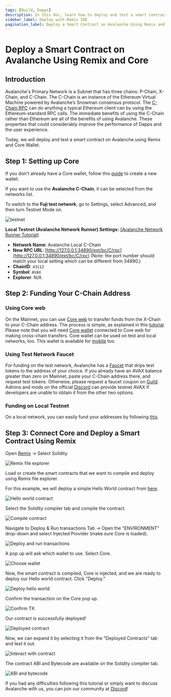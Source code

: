 ```yaml
---
tags: [Build, Dapps]
description: In this doc, learn how to deploy and test a smart contract on Avalanche using Remix and Core.
sidebar_label: Deploy with Remix IDE
pagination_label: Deploy a Smart Contract on Avalanche Using Remix and Core
---
```


# Deploy a Smart Contract on Avalanche Using Remix and Core

## Introduction

Avalanche's Primary Network is a Subnet that has three chains: P-Chain, X-Chain,
and C-Chain. The C-Chain is an instance of the Ethereum Virtual Machine powered
by Avalanche’s Snowman consensus protocol. The
[C-Chain RPC](/reference/avalanchego/c-chain/api.md) can do anything a typical Ethereum
client can by using the Ethereum-standard RPC calls. The immediate benefits of
using the C-Chain rather than Ethereum are all of the benefits of using
Avalanche. These properties that could considerably improve the performance of
Dapps and the user experience.

Today, we will deploy and test a smart contract on Avalanche using Remix and Core Wallet.

## Step 1: Setting up Core

If you don't already have a Core wallet, follow this
[guide](https://support.avax.network/en/articles/6100129-core-extension-how-do-i-create-a-new-wallet)
to create a new wallet.

If you want to use the **Avalanche C-Chain**, it can be selected from the networks list.

To switch to the **Fuji test network**, go to Settings, select Advanced, and then turn Testnet Mode on.

<div style={{textAlign: 'center'}}>

![testnet](/img/remix-core-guide/testnet.png)

</div>

**Local Testnet (Avalanche Network Runner) Settings:** [(Avalanche Network Runner Tutorial)](/tooling/network-runner.md)

- **Network Name**: Avalanche Local C-Chain
- **New RPC URL**:
  [http://127.0.0.1:34890/ext/bc/C/rpc](http://127.0.0.1:34890/ext/bc/C/rpc)
  (Note: the port number should match your local setting which can be different
  from 34890.)
- **ChainID**: `43112`
- **Symbol**: `AVAX`
- **Explorer**: N/A

## Step 2: Funding Your C-Chain Address

### **Using Core web**

On the Mainnet, you can use [Core
web](https://core.app/) to transfer funds from the X-Chain to your
C-Chain address. The process is simple, as explained in this
[tutorial](https://support.avax.network/en/articles/8133713-core-web-how-do-i-make-cross-chain-transfers-in-core-stake).
Please note that you will need [Core wallet](https://join.core.app/extension) connected to Core web for making cross-chain transfers.
Core wallet can be used on test and local networks, too. 
This wallet is available for [mobile](https://support.avax.network/en/articles/6115608-core-mobile-where-can-i-download-core-mobile-to-my-phone) too.

### **Using Test Network Faucet**

For funding on the test network, Avalanche has a
[Faucet](https://faucet.avax.network/) that drips test tokens to the address of
your choice. If you already have an AVAX balance greater than zero on Mainnet, 
paste your C-Chain address there, and request test tokens. Otherwise, 
please request a faucet coupon on 
[Guild](https://guild.xyz/avalanche). Admins and mods on the official [Discord](https://discord.com/invite/RwXY7P6)
can provide testnet AVAX if developers are unable to obtain it from the other two options.

### Funding on Local Testnet

On a local network, you can easily fund your addresses by following
[this](/build/subnet/hello-subnet.md#importing-the-test-private-key).

## Step 3: Connect Core and Deploy a Smart Contract Using Remix

Open [Remix](https://remix.ethereum.org/) -&gt; Select Solidity

![Remix file explorer](/img/remix-core-guide/remix.png)

Load or create the smart contracts that we want to compile and deploy using Remix file explorer.

For this example, we will deploy a simple Hello World contract from [here](https://blog.chain.link/how-to-create-a-hello-world-smart-contract-with-solidity/).

![Hello world contract](/img/remix-core-guide/contract.png)

Select the Solidity compiler tab and compile the contract.

![Compile contract](/img/remix-core-guide/compile.png)

Navigate to Deploy & Run transactions Tab -&gt; Open the "ENVIRONMENT" drop-down and select
Injected Provider (make sure Core is loaded).

![Deploy and run transactions](/img/remix-core-guide/provider.png)

A pop up will ask which wallet to use. Select Core.

<div style={{textAlign: 'center'}}>

![Choose wallet](/img/remix-core-guide/wallet.png)

</div>

Now, the smart contract is compiled, Core is injected, and we are ready to
deploy our Hello world contract. Click "Deploy."

![Deploy hello world](/img/remix-core-guide/deploy.png)

Confirm the transaction on the Core pop up.

<div style={{textAlign: 'center'}}>

![Confirm TX](/img/remix-core-guide/approve.png)

</div>

Our contract is successfully deployed!

![Deployed contract](/img/remix-core-guide/deployed.png)

Now, we can expand it by selecting it from the "Deployed Contracts" tab and test it out.

<div style={{textAlign: 'center'}}>

![Interact with contract](/img/remix-core-guide/interact.png)

</div>

The contract ABI and Bytecode are available on the Solidity compiler tab.

<div style={{textAlign: 'center'}}>

![ABI and bytecode](/img/remix-core-guide/ABI-bytecode.png)

</div>

If you had any difficulties following this tutorial or simply want to discuss
Avalanche with us, you can join our community at [Discord](https://chat.avalabs.org/)!
